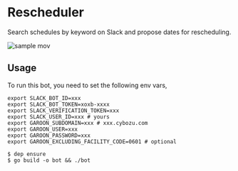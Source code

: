 # Rescheduler

Search schedules by keyword on Slack and propose dates for rescheduling.

![sample mov](https://user-images.githubusercontent.com/1063435/50733194-83939a80-11cc-11e9-8684-3f69d9d49fe9.gif)

## Usage

To run this bot, you need to set the following env vars,

```
export SLACK_BOT_ID=xxx
export SLACK_BOT_TOKEN=xoxb-xxxx
export SLACK_VERIFICATION_TOKEN=xxx
export SLACK_USER_ID=xxx # yours
export GAROON_SUBDOMAIN=xxx # xxx.cybozu.com
export GAROON_USER=xxx
export GAROON_PASSWORD=xxx
export GAROON_EXCLUDING_FACILITY_CODE=0601 # optional
```

```
$ dep ensure
$ go build -o bot && ./bot
```
